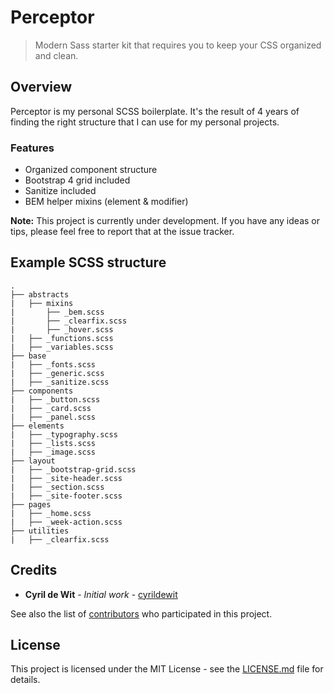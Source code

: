 # Perceptor

> Modern Sass starter kit that requires you to keep your CSS organized and clean.

## Overview

Perceptor is my personal SCSS boilerplate. It's the result of 4 years of finding the right structure that I can use for my personal projects.

### Features

* Organized component structure
* Bootstrap 4 grid included
* Sanitize included
* BEM helper mixins (element & modifier)

**Note:** This project is currently under development. If you have any ideas or tips, please feel free to report that at the issue tracker.

## Example SCSS structure

```tree
.
├── abstracts
|   ├── mixins
|       ├── _bem.scss
|       ├── _clearfix.scss
|       ├── _hover.scss
|   ├── _functions.scss
|   ├── _variables.scss
├── base
|   ├── _fonts.scss
|   ├── _generic.scss
|   ├── _sanitize.scss
├── components
|   ├── _button.scss
|   ├── _card.scss
|   ├── _panel.scss
├── elements
|   ├── _typography.scss
|   ├── _lists.scss
|   ├── _image.scss
├── layout
|   ├── _bootstrap-grid.scss
|   ├── _site-header.scss
|   ├── _section.scss
|   ├── _site-footer.scss
├── pages
|   ├── _home.scss
|   ├── _week-action.scss
├── utilities
|   ├── _clearfix.scss
```

## Credits

* **Cyril de Wit** - _Initial work_ - [cyrildewit](https://github.com/cyrildewit)

See also the list of [contributors](https://github.com/cyrildewit/perceptor/graphs/contributors) who participated in this project.

## License

This project is licensed under the MIT License - see the [LICENSE.md](LICENSE.md) file for details.
